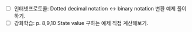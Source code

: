 - [ ] 인터넷프로토콜: Dotted decimal notation <-> binary notation 변환 예제 풀이하기.
- [ ] 강화학습: p. 8,9,10 State value 구하는 예제 직접 계산해보기.